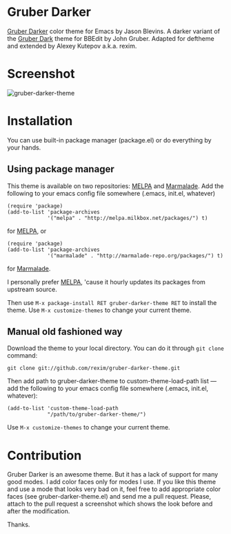 # Gruber Darker #

[Gruber Darker](http://jblevins.org/projects/emacs-color-themes/color-theme-gruber-darker.el.html)
color theme for Emacs by Jason Blevins. A darker variant of the
[Gruber Dark](http://daringfireball.net/projects/bbcolors/schemes/)
theme for BBEdit by John Gruber. Adapted for deftheme and extended by
Alexey Kutepov a.k.a. rexim.

# Screenshot #

![gruber-darker-theme](http://i.imgur.com/8dY71hX.png)

# Installation #

You can use built-in package manager (package.el) or do everything by
your hands.

## Using package manager ##

This theme is available on two repositories:
[MELPA](http://melpa.milkbox.net/) and
[Marmalade](http://marmalade-repo.org/). Add the following to your
emacs config file somewhere (.emacs, init.el, whatever)

```
(require 'package)
(add-to-list 'package-archives
             '("melpa" . "http://melpa.milkbox.net/packages/") t)
```

for [MELPA](http://melpa.milkbox.net/), or

```
(require 'package)
(add-to-list 'package-archives
             '("marmalade" . "http://marmalade-repo.org/packages/") t)
```

for [Marmalade](http://marmalade-repo.org/).

I personally prefer [MELPA](http://melpa.milkbox.net/), 'cause it
hourly updates its packages from upstream source.

Then use `M-x package-install RET gruber-darker-theme RET` to install
the theme. Use `M-x customize-themes` to change your current theme.

## Manual old fashioned way ##

Download the theme to your local directory. You can do it through `git
clone` command:

```
git clone git://github.com/rexim/gruber-darker-theme.git
```

Then add path to gruber-darker-theme to custom-theme-load-path list —
add the following to your emacs config file somewhere (.emacs,
init.el, whatever):

```
(add-to-list 'custom-theme-load-path
             "/path/to/gruber-darker-theme/")
```

Use `M-x customize-themes` to change your current theme.

# Contribution #

Gruber Darker is an awesome theme. But it has a lack of support for
many good modes. I add color faces only for modes I use. If you like
this theme and use a mode that looks very bad on it, feel free to add
appropriate color faces (see gruber-darker-theme.el) and send me a
pull request. Please, attach to the pull request a screenshot which
shows the look before and after the modification.

Thanks.
